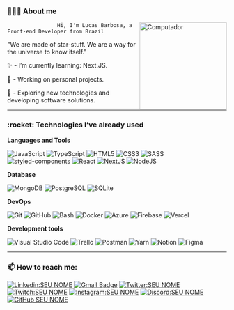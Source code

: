 <h3>👨🏽‍🚀 About me</h3>

<img src="https://i.imgur.com/X2inMZH.gif" min-width="200px" max-width="240px" width="200px" align="right" alt="Computador">

                    Hi, I'm Lucas Barbosa, a Front-end Developer from Brazil

"We are made of star-stuff. We are a way for the universe to know itself."

✨ - I’m currently learning: Next.JS.

🔭 - Working on personal projects.

🌌 - Exploring new technologies and developing software solutions.

---
<h3>:rocket: Technologies I’ve already used</h3>

**Languages and Tools**

  ![JavaScript](https://img.shields.io/badge/-JavaScript-333333?style=flat&logo=javascript)
  ![TypeScript](https://img.shields.io/badge/-TypeScript-333333?style=flat&logo=typescript)
  ![HTML5](https://img.shields.io/badge/-HTML5-333333?style=flat&logo=HTML5)
  ![CSS3](https://img.shields.io/badge/-CSS3-333333?style=flat&logo=CSS3&logoColor=1572B6)
  ![SASS](https://img.shields.io/badge/-SASS-333333?style=flat&logo=SASS)
  ![styled-components](https://img.shields.io/badge/-styled--components-333333?style=flat&logo=styled-components) 
  ![React](https://img.shields.io/badge/-React-333333?style=flat&logo=react)
  ![NextJS](https://img.shields.io/badge/-Next.JS-333333?style=flat&logo=Next.JS)
  ![NodeJS](https://img.shields.io/badge/-Node.JS-333333?style=flat&logo=Node.JS)
  
  **Database**
  
  ![MongoDB](https://img.shields.io/badge/-MongoDB-333333?style=flat&logo=MongoDB)
  ![PostgreSQL](https://img.shields.io/badge/-PostgreSQL-333333?style=flat&logo=PostgreSQL)
  ![SQLite](https://img.shields.io/badge/-SQLite-333333?style=flat&logo=SQLite)

**DevOps**

  ![Git](https://img.shields.io/badge/-Git-333333?style=flat&logo=git)
  ![GitHub](https://img.shields.io/badge/-GitHub-333333?style=flat&logo=github)
  ![Bash](https://img.shields.io/badge/-Bash-333333?style=flat&logo=gnu-bash&logoColor=ffffff)
  ![Docker](https://img.shields.io/badge/-Docker-333333?style=flat&logo=docker)
  ![Azure](https://img.shields.io/badge/-Azure-333333?style=flat&logo=microsoft-azure&logoColor=1572B6)
  ![Firebase](https://img.shields.io/badge/-Firebase-333333?style=flat&logo=firebase)
  ![Vercel](https://img.shields.io/badge/-Vercel-333333?style=flat&logo=vercel)
  
**Development tools**

  ![Visual Studio Code](https://img.shields.io/badge/-Visual%20Studio%20Code-333333?style=flat&logo=visual-studio-code&logoColor=007ACC)
  ![Trello](https://img.shields.io/badge/-Trello-333333?style=flat&logo=trello&logoColor=007ACC)
  ![Postman](https://img.shields.io/badge/-Postman-333333?style=flat&logo=postman)
  ![Yarn](https://img.shields.io/badge/-Yarn-333333?style=flat&logo=yarn)
  ![Notion](https://img.shields.io/badge/-Notion-333333?style=flat&logo=notion)
  ![Figma](https://img.shields.io/badge/-Figma-333333?style=flat&logo=figma&logoColor=1572B6)

  ---

<h3> 📫 How to reach me: </h3> 

[![Linkedin:SEU NOME](https://img.shields.io/badge/-LinkedIn-blue?style=flat&logo=Linkedin&logoColor=white&link=LINK-DO-SEU-LINKEDIN)](#)
[![Gmail Badge](https://img.shields.io/badge/-contato@lucasbarbosa.dev-006bed?style=flat&logo=Gmail&logoColor=white&link=mailto:contato@lucasbarbosa.dev)](mailto:contato@lucasbarbosa.dev)
[![Twitter:SEU NOME](https://img.shields.io/badge/-Twitter-1DA1F2?style=flat&labelColor=1DA1F2&logo=twitter&logoColor=white&link=LINK-DO-SEU-INSTAGRAM)](#)
[![Twitch:SEU NOME](https://img.shields.io/badge/-Twitch-9146FF?style=flat&labelColor=9146FF&logo=twitch&logoColor=white&link=LINK-DA-SUA-TWITCH)](#)
[![Instagram:SEU NOME](https://img.shields.io/badge/-Instagram-DF0174?style=flat&labelColor=DF0174&logo=instagram&logoColor=white&link=LINK-DO-SEU-INSTAGRAM)](#)
[![Discord:SEU NOME](https://img.shields.io/badge/-Discord-7389D8?style=flat&labelColor=7389D8&logo=discord&logoColor=white&link=LINK-DO-SEU-INSTAGRAM)](https://discordapp.com/users/208300330910220288)
[![GitHub SEU NOME](https://img.shields.io/github/followers/lucabarbos?label=follow&style=social)](https://github.com/lucabarbos/)
